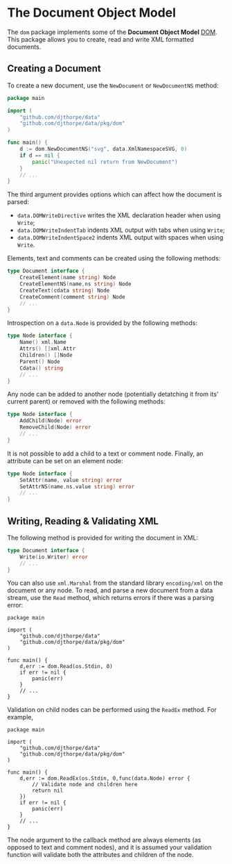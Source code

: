 
# The Document Object Model

The `dom` package implements some of the __Document Object Model__ [DOM](https://en.wikipedia.org/wiki/Document_Object_Model). This package allows you to create, read and write XML formatted documents.


## Creating a Document

To create a new document, use the `NewDocument` or `NewDocumentNS` method:

```go
package main

import (
	"github.com/djthorpe/data"
	"github.com/djthorpe/data/pkg/dom"
)

func main() {
	d := dom.NewDocumentNS("svg", data.XmlNamespaceSVG, 0)
	if d == nil {
		panic("Unexpected nil return from NewDocument")
	}
	// ...
}
```

The third argument provides options which can affect how the document is parsed:

  * `data.DOMWriteDirective` writes the XML declaration header when using `Write`;
  * `data.DOMWriteIndentTab` indents XML output with tabs when using `Write`;
  * `data.DOMWriteIndentSpace2` indents XML output with spaces when using `Write`.

Elements, text and comments can be created using the following methods:

```go
type Document interface {
	CreateElement(name string) Node
	CreateElementNS(name,ns string) Node
	CreateText(cdata string) Node
	CreateComment(comment string) Node
	// ...
}
```

Introspection on a `data.Node` is provided by the following methods:

```go
type Node interface {
	Name() xml.Name
	Attrs() []xml.Attr
	Children() []Node
	Parent() Node
	Cdata() string
	// ...
}
```

Any node can be added to another node (potentially detatching it from its' current parent) or removed with the following methods:

```go
type Node interface {
	AddChild(Node) error
	RemoveChild(Node) error
	// ...
}
```

It is not possible to add a child to a text or comment node. Finally, an attribute can be set on an element node:

```go
type Node interface {
	SetAttr(name, value string) error
	SetAttrNS(name,ns,value string) error
	// ...
}
```

## Writing, Reading & Validating XML

The following method is provided for writing the document in XML:

```go
type Document interface {
	Write(io.Writer) error
	// ...
}
```

You can also use `xml.Marshal` from the standard library `encoding/xml` on the document or any node. To read, and parse a new document from a data stream, use the `Read` method, which returns errors if there was a parsing error:

```
package main

import (
	"github.com/djthorpe/data"
	"github.com/djthorpe/data/pkg/dom"
)

func main() {
	d,err := dom.Read(os.Stdin, 0)
	if err != nil {
		panic(err)
	}
	// ...
}
```

Validation on child nodes can be performed using the `ReadEx` method. For example,

```
package main

import (
	"github.com/djthorpe/data"
	"github.com/djthorpe/data/pkg/dom"
)

func main() {
	d,err := dom.ReadEx(os.Stdin, 0,func(data.Node) error {
		// Validate node and children here
		return nil
	})
	if err != nil {
		panic(err)
	}
	// ...
}
```

The node argument to the callback method are always elements (as opposed to text and comment nodes), and it is assumed your validation function will validate both the attributes and children of the node.
